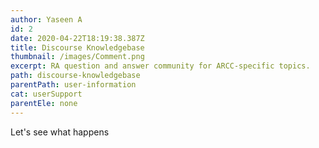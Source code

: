 ```yaml
---
author: Yaseen A
id: 2
date: 2020-04-22T18:19:38.387Z
title: Discourse Knowledgebase
thumbnail: /images/Comment.png
excerpt: RA question and answer community for ARCC-specific topics.
path: discourse-knowledgebase
parentPath: user-information
cat: userSupport
parentEle: none
---
```

Let's see what happens
